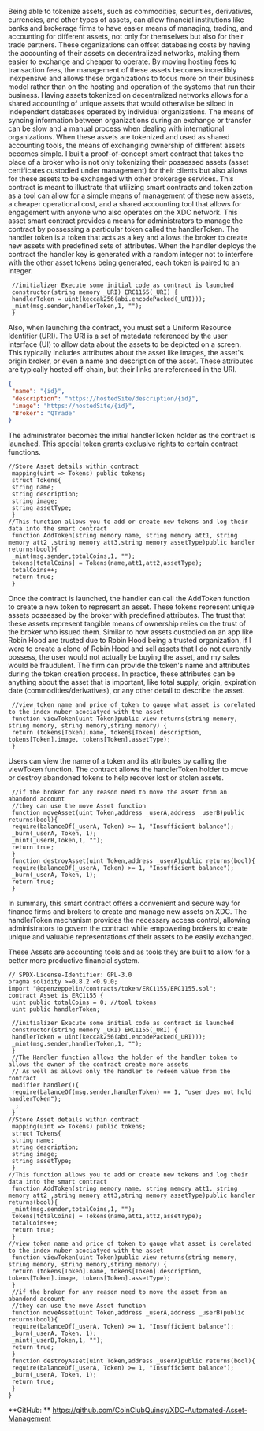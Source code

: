  Being able to tokenize assets, such as commodities, securities, derivatives, currencies, and other types of assets, can allow financial institutions like banks and brokerage firms to have easier means of managing, trading, and accounting for different assets, not only for themselves but also for their trade partners.
These organizations can offset databasing costs by having the accounting of their assets on decentralized networks, making them easier to exchange and cheaper to operate. By moving hosting fees to transaction fees, the management of these assets becomes incredibly inexpensive and allows these organizations to focus more on their business model rather than on the hosting and operation of the systems that run their business.
Having assets tokenized on decentralized networks allows for a shared accounting of unique assets that would otherwise be siloed in independent databases operated by individual organizations. The means of syncing information between organizations during an exchange or transfer can be slow and a manual process when dealing with international organizations. When these assets are tokenized and used as shared accounting tools, the means of exchanging ownership of different assets becomes simple.
I built a proof-of-concept smart contract that takes the place of a broker who is not only tokenizing their possessed assets (asset certificates custodied under management) for their clients but also allows for these assets to be exchanged with other brokerage services. This contract is meant to illustrate that utilizing smart contracts and tokenization as a tool can allow for a simple means of management of these new assets, a cheaper operational cost, and a shared accounting tool that allows for engagement with anyone who also operates on the XDC network.
This asset smart contract provides a means for administrators to manage the contract by possessing a particular token called the handlerToken. The handler token is a token that acts as a key and allows the broker to create new assets with predefined sets of attributes.
When the handler deploys the contract the handler key is generated with a random integer not to interfere with the other asset tokens being generated, each token is paired to an integer.
```solidity
 //initializer Execute some initial code as contract is launched
 constructor(string memory _URI) ERC1155(_URI) {
 handlerToken = uint(keccak256(abi.encodePacked(_URI)));
 _mint(msg.sender,handlerToken,1, "");
 }
```
Also, when launching the contract, you must set a Uniform Resource Identifier (URI). The URI is a set of metadata referenced by the user interface (UI) to allow data about the assets to be depicted on a screen. This typically includes attributes about the asset like images, the asset's origin broker, or even a name and description of the asset.
These attributes are typically hosted off-chain, but their links are referenced in the URI.
```json
{
 "name": "{id}",
 "description": "https://hostedSite/description/{id}",
 "image": "https://hostedSite/{id}",
 "Broker": "QTrade" 
}
```
The administrator becomes the initial handlerToken holder as the contract is launched. This special token grants exclusive rights to certain contract functions.
```solidity
//Store Asset details within contract 
 mapping(uint => Tokens) public tokens;
 struct Tokens{
 string name;
 string description;
 string image;
 string assetType;
 }
//This function allows you to add or create new tokens and log their data into the smart contract 
 function AddToken(string memory name, string memory att1, string memory att2 ,string memory att3,string memory assetType)public handler returns(bool){
 _mint(msg.sender,totalCoins,1, "");
 tokens[totalCoins] = Tokens(name,att1,att2,assetType);
 totalCoins++;
 return true;
 }
```
Once the contract is launched, the handler can call the AddToken function to create a new token to represent an asset. These tokens represent unique assets possessed by the broker with predefined attributes. The trust that these assets represent tangible means of ownership relies on the trust of the broker who issued them. Similar to how assets custodied on an app like Robin Hood are trusted due to Robin Hood being a trusted organization, if I were to create a clone of Robin Hood and sell assets that I do not currently possess, the user would not actually be buying the asset, and my sales would be fraudulent.
The firm can provide the token's name and attributes during the token creation process. In practice, these attributes can be anything about the asset that is important, like total supply, origin, expiration date (commodities/derivatives), or any other detail to describe the asset.
```solidity
 //view token name and price of token to gauge what asset is corelated to the index nuber acociatyed with the asset
 function viewToken(uint Token)public view returns(string memory, string memory, string memory,string memory) {
 return (tokens[Token].name, tokens[Token].description, tokens[Token].image, tokens[Token].assetType);
 }
```
Users can view the name of a token and its attributes by calling the viewToken function.
The contract allows the handlerToken holder to move or destroy abandoned tokens to help recover lost or stolen assets.
```solidity
 //if the broker for any reason need to move the asset from an abandond account
 //they can use the move Asset function 
 function moveAsset(uint Token,address _userA,address _userB)public returns(bool){
 require(balanceOf(_userA, Token) >= 1, "Insufficient balance");
 _burn(_userA, Token, 1);
 _mint(_userB,Token,1, "");
 return true;
 }
 function destroyAsset(uint Token,address _userA)public returns(bool){
 require(balanceOf(_userA, Token) >= 1, "Insufficient balance");
 _burn(_userA, Token, 1);
 return true;
 }
```
In summary, this smart contract offers a convenient and secure way for finance firms and brokers to create and manage new assets on XDC. The handlerToken mechanism provides the necessary access control, allowing administrators to govern the contract while empowering brokers to create unique and valuable representations of their assets to be easily exchanged.

These Assets are accounting tools and as tools they are built to allow for a better more productive financial system.

```solidity
// SPDX-License-Identifier: GPL-3.0
pragma solidity >=0.8.2 <0.9.0;
import "@openzeppelin/contracts/token/ERC1155/ERC1155.sol";
contract Asset is ERC1155 {
 uint public totalCoins = 0; //toal tokens
 uint public handlerToken; 
 
 //initializer Execute some initial code as contract is launched
 constructor(string memory _URI) ERC1155(_URI) {
 handlerToken = uint(keccak256(abi.encodePacked(_URI)));
 _mint(msg.sender,handlerToken,1, "");
 }
 //The Handler function allows the holder of the handler token to allows the owner of the contract create more assets 
 // As well as allows only the handler to redeem value from the contract
 modifier handler(){
 require(balanceOf(msg.sender,handlerToken) == 1, "user does not hold handlerToken");
 _;
 }
//Store Asset details within contract 
 mapping(uint => Tokens) public tokens;
 struct Tokens{
 string name;
 string description;
 string image;
 string assetType;
 }
//This function allows you to add or create new tokens and log their data into the smart contract 
 function AddToken(string memory name, string memory att1, string memory att2 ,string memory att3,string memory assetType)public handler returns(bool){
 _mint(msg.sender,totalCoins,1, "");
 tokens[totalCoins] = Tokens(name,att1,att2,assetType);
 totalCoins++;
 return true;
 }
//view token name and price of token to gauge what asset is corelated to the index nuber acociatyed with the asset
 function viewToken(uint Token)public view returns(string memory, string memory, string memory,string memory) {
 return (tokens[Token].name, tokens[Token].description, tokens[Token].image, tokens[Token].assetType);
 }
 //if the broker for any reason need to move the asset from an abandond account
 //they can use the move Asset function 
 function moveAsset(uint Token,address _userA,address _userB)public returns(bool){
 require(balanceOf(_userA, Token) >= 1, "Insufficient balance");
 _burn(_userA, Token, 1);
 _mint(_userB,Token,1, "");
 return true;
 }
 function destroyAsset(uint Token,address _userA)public returns(bool){
 require(balanceOf(_userA, Token) >= 1, "Insufficient balance");
 _burn(_userA, Token, 1);
 return true;
 }
}
```
**GitHub: ** https://github.com/CoinClubQuincy/XDC-Automated-Asset-Management